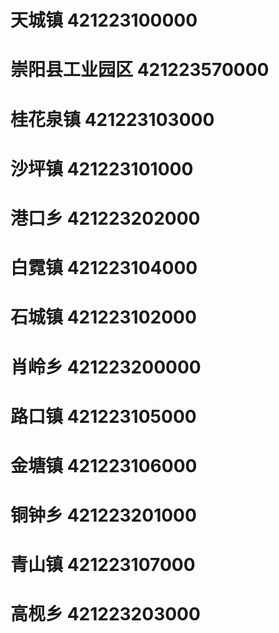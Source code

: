 # 天城镇 421223100000
# 崇阳县工业园区 421223570000
# 桂花泉镇 421223103000
# 沙坪镇 421223101000
# 港口乡 421223202000
# 白霓镇 421223104000
# 石城镇 421223102000
# 肖岭乡 421223200000
# 路口镇 421223105000
# 金塘镇 421223106000
# 铜钟乡 421223201000
# 青山镇 421223107000
# 高枧乡 421223203000
